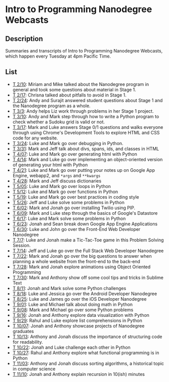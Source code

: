 # Intro to Programming Nanodegree Webcasts

## Description

Summaries and transcripts of Intro to Programming Nanodegree Webcasts,
which happen every Tuesday at 4pm Pacific Time.

## List

- [T 2/10][1]: Miriam and Mike talked about the Nanodegree program in general
  and took some questions about material in Stage 1.
- [T 2/17][2]: Chrisna talked about pitfalls to avoid in Stage 1.
- [T 2/24][3]: Andy and Surajit answered student questions about Stage 1 and
  the Nanodegree program as a whole.
- [T 3/3][4]: Andy helps Liz work through problems in her Stage 1 project.
- [T 3/10][5]: Andy and Mark step through how to write a Python program to check whether a Sudoku grid is valid or not.
- [T 3/17][6]: Mark and Luke answers Stage 0/1 questions and walks everyone through using Chrome's Development Tools to explore HTML and CSS code for any website.
- [T 3/24][7]: Luke and Mark go over debugging in Python.
- [T 3/31][8]: Mark and Jeff talk about divs, spans, ids, and classes in HTML
- [T 4/07][9]: Luke and Mark go over generating html with Python
- [T 4/14][10]: Mark and Luke go over implementing an object-oriented version of generating your html with Python
- [T 4/21][11]: Luke and Mark go over putting your notes up on Google App Engine, webapp2, and `*args` and `**kwargs`
- [T 4/28][12]: Mark and Jeff discuss dictionaries
- [T 5/05][13]: Luke and Mark go over loops in Python
- [T 5/12][14]: Luke and Mark go over functions in Python
- [T 5/19][15]: Luke and Mark go over best practices in coding style
- [T 5/26][16]: Jeff and Luke solve some problems in Python
- [T 6/02][17]: Mark and Jonah go over installing Twilio using PIP.
- [T 6/09][18]: Mark and Luke step through the basics of Google's Datastore
- [T 6/17][19]: Luke and Mark solve some problems in Python
- [T 6/23][20]: Jonah and Sean break down Google App Engine Applications
- [T 6/30][21]: Luke and John go over the Front-End Web Developer Nanodegree
- [T 7/7][22]: Luke and Jonah make a Tic-Tac-Toe game in this Problem Solving Session.
- [T 7/14][23]: Jeff and Luke go over the Full Stack Web Developer Nanodegree
- [T 7/22][24]: Mark and Jonah go over the big questions to answer when planning a whole website from the front-end to the back-end
- [T 7/28][25]: Mark and Jonah explore animations using Object Oriented Programming
- [T 7/30][26]: Mark and Anthony show off some cool tips and tricks in Sublime Text
- [T 8/11][27]: Jonah and Mark solve some Python challenges
- [T 8/18][28]: Luke and Jessica go over the Android Developer Nanodegree
- [T 8/25][29]: Luke and James go over the iOS Developer Nanodegree
- [T 9/01][30]: Luke and Michael talk about doing math in Python
- [T 9/08][31]: Mark and Michael go over some Python problems
- [T 9/16][32]: Jonah and Anthony explore data visualization with Python
- [T 9/29][33]: Rahul and Luke explore list comprehensions in Python
- [T 10/07][34]: Jonah and Anthony showcase projects of Nanodegree graduates
- [T 10/13][35]: Anthony and Jonah discuss the importance of structuring code for readability.
- [T 10/22][36]: Jonah and Luke challenge each other in Python
- [T 10/27][37]: Rahul and Anthony explore what functional programming is in Python
- [T 11/03][38]: Anthony and Jonah discuss sorting algorithms, a historical topic in computer science
- [T 11/10][39]: Jonah and Anthony explain recursion in 10(ish) minutes

[1]: https://plus.google.com/events/cpehpd7ehd414g5vkpc0g4ojkq8?authkey=CO262J255Kf2Iw
[2]: Stage_1/2015-02-17-project-1/README.md
[3]: General/2015-02-24-general/README.md
[4]: Stage_1/2015-03-03-project-1/README.md
[5]: Stage_2/2015-03-10-python-problem_solving/README.md
[6]: Stage_1/2015-03-17-chrome_dev_tools/README.md
[7]: Stage_2/2015-03-24-python_debugging/README.md
[8]: Stage_1/2015-03-31-divs,span,id,class/README.md
[9]: Stage_2/2015-04-07-generating-html-with-python/README.md
[10]: Stage_3/2015-04-14-Generate_HTML_with_OOP
[11]: Stage_4/2015-04-21-Generate_Notes_with_Google_App_Engine/README.md
[12]: Stage_2/2015-04-28-Dictionaries/README.md
[13]: Stage_2/2015-05-05-loops-in-python/README.md
[14]: Stage_2/2015-05-12-functions/README.md
[15]: General/2015-05-19-coding_style/README.md
[16]: General/2015-05-26-problem_solving_session/README.md
[17]: Stage_2/2015-06-02-installing_twilio_with_pip/README.md
[18]: Stage_4/2015-06-09-Google_Datastore/README.md
[19]: General/2015-06-17-problem_solving_session/README.md
[20]: Stage_4/2015-06-23-Breaking_Down_GAE_Applications/README.md
[21]: Intro-To-Other-Nanodegrees/Front-End-Web-Developer/README.md
[22]: Stage_2/2015-07-09-problem-solving-tic-tac-toe/README.md
[23]: Intro-To-Other-Nanodegrees/Full-Stack-Web-Developer/README.md
[24]: General/2015-07-21-planning_website_front_to_back/README.md
[25]: Stage_3/2015-07-28-OOP_Animate/README.md
[26]: General/2015-07-30-sublime_tips/README.md
[27]: Stage_2/2015-08-11-Python-problem-solving/README.md
[28]: Intro-To-Other-Nanodegrees/Android-Developer-Nanodegree/README.md
[29]: Intro-To-Other-Nanodegrees/iOS-Web-Developer-Nanodegree/README.md
[30]: Stage_2/2015-09-01-Math-In-Python
[31]: General/2015-09-08-problem_solving_session/README.md
[32]: Stage_3/2015-09-15-Basic_Visualization
[33]: Stage_3/2015-09-29-List_Comprehensions
[34]: General/2015-10-07-student_projects
[35]: General/2015-10-13-structuring_code
[36]: General/2015-10-22-problem_solving_session
[37]: Stage_3/2015-10-26-15-Functional_Programming
[38]: Stage_2/2015-11-03-sorting_algorithms
[39]: Stage_3/2015-11-10-Recursion